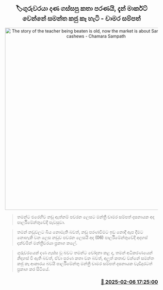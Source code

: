<p align='center'><b><h2 align='center' title='The story of the teacher being beaten is old, now the market is about Samantha eating cashews - Chamara Sampath'>🏷ගුරුවරයා දණ ගස්සපු කතා පරණයි, දැන් මාර්කට් වෙන්නේ සමන්ත කජු කෑ හැටි - චාමර සම්පත්</h2></b></p>
<p align='center'><img src='https://helakuru.sgp1.cdn.digitaloceanspaces.com/esana/images/lib/chamara-sampath-dasanayake-parliment-tt.jpg' width='600' alt='The story of the teacher being beaten is old, now the market is about Samantha eating cashews - Chamara Sampath'></p>

> තමන්ට එරෙහිව නඩු ඇත්නම් පවරන ලෙසට මන්ත්‍රී චාමර සම්පත් දසනායක අද පාර්ලිමේන්තුවේදී පැවසුවා.

> තමන් නඩුවලට බිය නොමැති බවත්, නඩු පරණවීමට ඉඩ නොදී ඇප දීමට නොහැකි වන ලෙස නඩුව පවරන ලෙසයි අද (06) පාර්ලිමේන්තුවේදී අදහස් දක්වමින් මන්ත්‍රීවරයා ප්‍රකාශ කලේ.

> ගුරුවරයෙක් දණ ගැස්ස වූ බවට තමන්ට චෝදනා කළ ද, තමන් අධිකරණයෙන් නිදහස් වී ඇති බවත්, ඒවා පරණ කතා වන බවත්, අලුත් කතාව වන්නේ සමන්ත කජු කෑ ආකාරය බවයි පාර්ලිමේන්තු මන්ත්‍රී චාමර සම්පත් දසනායක වැඩිදුරටත් ප්‍රකාශ කර සිටියේ.



<h3 align='right'><a href='https://www.helakuru.lk/esana/p/107229/'>📅 2025-02-06 17:25:00</a></h3>
